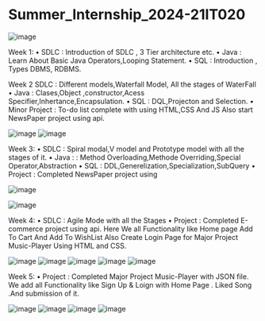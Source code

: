 # Summer_Internship_2024-21IT020
![image](https://github.com/user-attachments/assets/3dde0bc0-062a-4d8a-8ad1-dab07ba3bf27)


Week 1:
  • SDLC : Introduction of SDLC , 3 Tier architecture etc.
  • Java : Learn About Basic Java Operators,Looping Statement.
  • SQL : Introduction , Types DBMS, RDBMS.

Week 2 
SDLC : Different models,Waterfall Model, All the stages of WaterFall
• Java : Clases,Object ,constructor,Acess Specifier,Inhertance,Encapsulation.
• SQL : DQL,Projecton and Selection.
• Minor Project : To-do list complete with using HTML,CSS And JS Also start NewsPaper
project using api.

![image](https://github.com/user-attachments/assets/36ae7651-c56e-4f2b-8900-f0736dae0cd1)
![image](https://github.com/user-attachments/assets/d6f7a719-f2db-4e65-ae68-950f5ee2bc8f)



Week 3:
• SDLC : Spiral modal,V model and Prototype model with all the stages of it.
• Java : : Method Overloading,Methode Overriding,Special Operator,Abstraction
• SQL : DDL,Generelization,Specialization,SubQuery
• Project : Completed NewsPaper project using

![image](https://github.com/user-attachments/assets/c5353383-7d47-49c4-90f5-dd177a52a7fb)

![image](https://github.com/user-attachments/assets/df1b07ef-4cd8-4828-b499-60cec2baf3d1)


Week 4:
• SDLC : Agile Mode with all the Stages
• Project : Completed E-commerce project using api. Here We all Functionality like Home page
Add To Cart And Add To WishList Also Create Login Page for Major Project Music-Player
Using HTML and CSS.


![image](https://github.com/user-attachments/assets/392d585a-fe99-4c32-8a2c-42b67004db90)
![image](https://github.com/user-attachments/assets/e36e330c-3215-45f1-9c97-e4fe34795fe1)
![image](https://github.com/user-attachments/assets/e9f7cdf7-85cd-4960-94c9-e995b63c95c2)
![image](https://github.com/user-attachments/assets/1d4bcc8d-fdab-4268-a83b-124b74d15edb)
![image](https://github.com/user-attachments/assets/e1c4f504-c4ca-4bb1-a34d-49453810c608)

Week 5:
• Project : Completed Major Project Music-Player with JSON file. We add all Functionality like
Sign Up & Loign with Home Page . Liked Song .And submission of it.


![image](https://github.com/user-attachments/assets/00829e2d-7821-4574-bf7c-81be2eba599e)
![image](https://github.com/user-attachments/assets/221bbca0-659c-400d-a2eb-ee0e43a6e0b7)
![image](https://github.com/user-attachments/assets/2edd26c9-32f0-4624-8a00-d92700d083ca)
![image](https://github.com/user-attachments/assets/03e94853-d12b-48a5-84f5-ac60add8d0f9)


